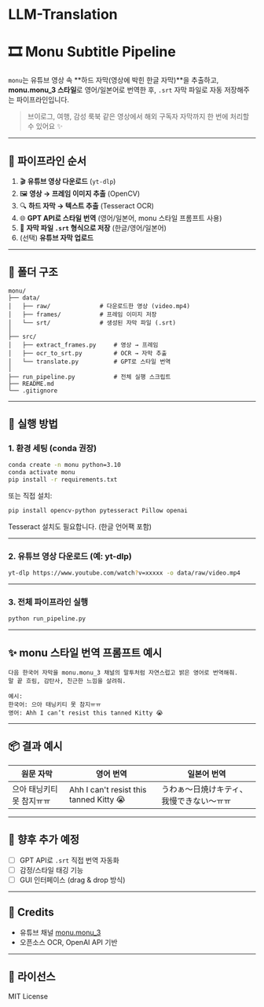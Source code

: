 # LLM-Translation

# 🎞️ Monu Subtitle Pipeline

`monu`는 유튜브 영상 속 **하드 자막(영상에 박힌 한글 자막)**을 추출하고,
**monu.monu_3 스타일**로 영어/일본어로 번역한 후, `.srt` 자막 파일로 자동 저장해주는 파이프라인입니다.

> 브이로그, 여행, 감성 룩북 같은 영상에서 해외 구독자 자막까지 한 번에 처리할 수 있어요 ✨

---

## 🧩 파이프라인 순서

1. 🎬 **유튜브 영상 다운로드** (`yt-dlp`)
2. 🖼️ **영상 → 프레임 이미지 추출** (OpenCV)
3. 🔍 **하드 자막 → 텍스트 추출** (Tesseract OCR)
4. 🌐 **GPT API로 스타일 번역** (영어/일본어, monu 스타일 프롬프트 사용)
5. 📝 **자막 파일 `.srt` 형식으로 저장** (한글/영어/일본어)
6. (선택) **유튜브 자막 업로드**

---

## 📁 폴더 구조

```
monu/
├── data/
│   ├── raw/              # 다운로드한 영상 (video.mp4)
│   ├── frames/           # 프레임 이미지 저장
│   └── srt/              # 생성된 자막 파일 (.srt)
│
├── src/
│   ├── extract_frames.py     # 영상 → 프레임
│   ├── ocr_to_srt.py         # OCR → 자막 추출
│   └── translate.py          # GPT로 스타일 번역
│
├── run_pipeline.py           # 전체 실행 스크립트
├── README.md
└── .gitignore
```

---

## 🚀 실행 방법

### 1. 환경 세팅 (conda 권장)
```bash
conda create -n monu python=3.10
conda activate monu
pip install -r requirements.txt
```

또는 직접 설치:
```bash
pip install opencv-python pytesseract Pillow openai
```

Tesseract 설치도 필요합니다. (한글 언어팩 포함)

---

### 2. 유튜브 영상 다운로드 (예: yt-dlp)
```bash
yt-dlp https://www.youtube.com/watch?v=xxxxx -o data/raw/video.mp4
```

---

### 3. 전체 파이프라인 실행
```bash
python run_pipeline.py
```

---

## ✨ monu 스타일 번역 프롬프트 예시

```text
다음 한국어 자막을 monu.monu_3 채널의 말투처럼 자연스럽고 밝은 영어로 번역해줘.
말 끝 흐림, 감탄사, 친근한 느낌을 살려줘.

예시:
한국어: 으아 태닝키티 못 참지ㅠㅠ
영어: Ahh I can’t resist this tanned Kitty 😭
```

---

## 📦 결과 예시

| 원문 자막 | 영어 번역 | 일본어 번역 |
|-----------|-----------|--------------|
| 으아 태닝키티 못 참지ㅠㅠ | Ahh I can't resist this tanned Kitty 😭 | うわぁ〜日焼けキティ、我慢できない〜ㅠㅠ |

---

## 📌 향후 추가 예정
- [ ] GPT API로 `.srt` 직접 번역 자동화
- [ ] 감정/스타일 태깅 기능
- [ ] GUI 인터페이스 (drag & drop 방식)

---

## 🧡 Credits
- 유튜브 채널 [monu.monu_3](https://www.youtube.com/@monu.monu_3)
- 오픈소스 OCR, OpenAI API 기반

---

## 📄 라이선스
MIT License

